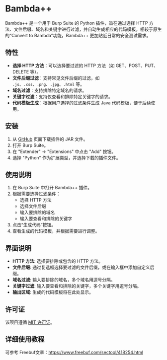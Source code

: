 # Bambda++

Bambda++ 是一个用于 Burp Suite 的 Python 插件，旨在通过选择 HTTP 方法、文件后缀、域名和关键字进行过滤，并自动生成相应的代码模板。相较于原生的“Convert to Bambda”功能，Bambda++ 更加贴近日常的安全测试需求。

## 特性

- **选择 HTTP 方法**：可以选择要过滤的 HTTP 方法（如 GET、POST、PUT、DELETE 等）。
- **文件后缀过滤**：支持常见文件后缀的过滤，如 `.js`、`.css`、`.png`、`.jpg`、`.html` 等。
- **域名过滤**：支持排除特定域名的请求。
- **关键字过滤**：支持仅查看和排除特定关键字的请求。
- **代码模板生成**：根据用户选择的过滤条件生成 Java 代码模板，便于后续使用。

## 安装

1. 从 [GitHub](https://github.com/Flechzao/Bambda) 页面下载插件的 JAR 文件。
2. 打开 Burp Suite。
3. 在 "Extender" -> "Extensions" 中点击 "Add" 按钮。
4. 选择 "Python" 作为扩展类型，并选择下载的插件文件。

## 使用说明

1. 在 Burp Suite 中打开 Bambda++ 插件。
2. 根据需要选择过滤条件：
   - 选择 HTTP 方法
   - 选择文件后缀
   - 输入要排除的域名
   - 输入要查看和排除的关键字
3. 点击“生成代码”按钮。
4. 查看生成的代码模板，并根据需要进行调整。

## 界面说明

- **HTTP 方法**: 选择要排除或包含的 HTTP 方法。
- **文件后缀**: 通过复选框选择要过滤的文件后缀，或在输入框中添加自定义后缀。
- **域名过滤**: 输入要排除的域名，多个域名用逗号分隔。
- **关键字过滤**: 输入要查看和排除的关键字，多个关键字用逗号分隔。
- **输出区域**: 生成的代码模板将在此处显示。


## 许可证

该项目遵循 [MIT 许可证](LICENSE)。


## 详细使用教程

可参考 Freebuf文章：https://www.freebuf.com/sectool/418254.html
